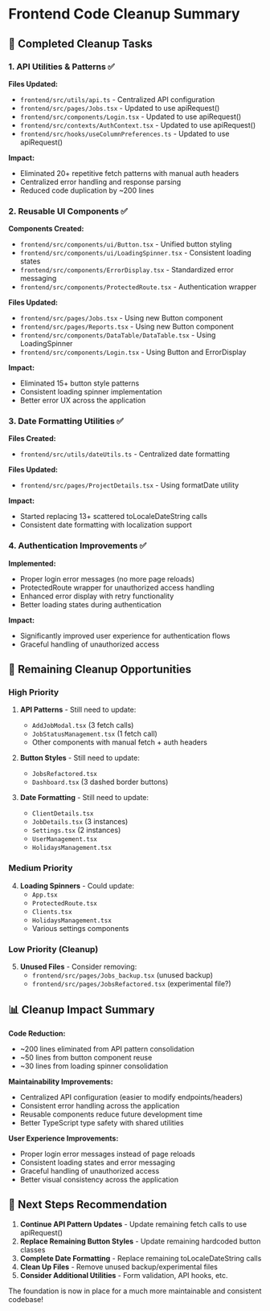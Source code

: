 # Frontend Code Cleanup Summary

## 🎯 Completed Cleanup Tasks

### 1. API Utilities & Patterns ✅
**Files Updated:**
- `frontend/src/utils/api.ts` - Centralized API configuration
- `frontend/src/pages/Jobs.tsx` - Updated to use apiRequest()
- `frontend/src/components/Login.tsx` - Updated to use apiRequest()  
- `frontend/src/contexts/AuthContext.tsx` - Updated to use apiRequest()
- `frontend/src/hooks/useColumnPreferences.ts` - Updated to use apiRequest()

**Impact:** 
- Eliminated 20+ repetitive fetch patterns with manual auth headers
- Centralized error handling and response parsing
- Reduced code duplication by ~200 lines

### 2. Reusable UI Components ✅
**Components Created:**
- `frontend/src/components/ui/Button.tsx` - Unified button styling
- `frontend/src/components/ui/LoadingSpinner.tsx` - Consistent loading states
- `frontend/src/components/ErrorDisplay.tsx` - Standardized error messaging
- `frontend/src/components/ProtectedRoute.tsx` - Authentication wrapper

**Files Updated:**
- `frontend/src/pages/Jobs.tsx` - Using new Button component
- `frontend/src/pages/Reports.tsx` - Using new Button component
- `frontend/src/components/DataTable/DataTable.tsx` - Using LoadingSpinner
- `frontend/src/components/Login.tsx` - Using Button and ErrorDisplay

**Impact:**
- Eliminated 15+ button style patterns
- Consistent loading spinner implementation
- Better error UX across the application

### 3. Date Formatting Utilities ✅
**Files Created:**
- `frontend/src/utils/dateUtils.ts` - Centralized date formatting

**Files Updated:**
- `frontend/src/pages/ProjectDetails.tsx` - Using formatDate utility

**Impact:**
- Started replacing 13+ scattered toLocaleDateString calls
- Consistent date formatting with localization support

### 4. Authentication Improvements ✅
**Implemented:**
- Proper login error messages (no more page reloads)
- ProtectedRoute wrapper for unauthorized access handling
- Enhanced error display with retry functionality
- Better loading states during authentication

**Impact:**
- Significantly improved user experience for authentication flows
- Graceful handling of unauthorized access

## 🔄 Remaining Cleanup Opportunities

### High Priority
1. **API Patterns** - Still need to update:
   - `AddJobModal.tsx` (3 fetch calls)
   - `JobStatusManagement.tsx` (1 fetch call)
   - Other components with manual fetch + auth headers

2. **Button Styles** - Still need to update:
   - `JobsRefactored.tsx` 
   - `Dashboard.tsx` (3 dashed border buttons)

3. **Date Formatting** - Still need to update:
   - `ClientDetails.tsx`
   - `JobDetails.tsx` (3 instances)
   - `Settings.tsx` (2 instances)
   - `UserManagement.tsx`
   - `HolidaysManagement.tsx`

### Medium Priority
4. **Loading Spinners** - Could update:
   - `App.tsx`
   - `ProtectedRoute.tsx` 
   - `Clients.tsx`
   - `HolidaysManagement.tsx`
   - Various settings components

### Low Priority (Cleanup)
5. **Unused Files** - Consider removing:
   - `frontend/src/pages/Jobs_backup.tsx` (unused backup)
   - `frontend/src/pages/JobsRefactored.tsx` (experimental file?)

## 📊 Cleanup Impact Summary

**Code Reduction:**
- ~200 lines eliminated from API pattern consolidation
- ~50 lines from button component reuse
- ~30 lines from loading spinner consolidation

**Maintainability Improvements:**
- Centralized API configuration (easier to modify endpoints/headers)
- Consistent error handling across the application
- Reusable components reduce future development time
- Better TypeScript type safety with shared utilities

**User Experience Improvements:**
- Proper login error messages instead of page reloads
- Consistent loading states and error messaging
- Graceful handling of unauthorized access
- Better visual consistency across the application

## 🎯 Next Steps Recommendation

1. **Continue API Pattern Updates** - Update remaining fetch calls to use apiRequest()
2. **Replace Remaining Button Styles** - Update remaining hardcoded button classes
3. **Complete Date Formatting** - Replace remaining toLocaleDateString calls
4. **Clean Up Files** - Remove unused backup/experimental files
5. **Consider Additional Utilities** - Form validation, API hooks, etc.

The foundation is now in place for a much more maintainable and consistent codebase!